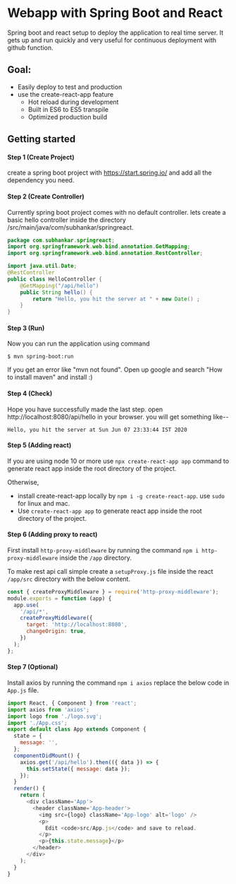 # Webapp with Spring Boot and React

Spring boot and react setup to deploy the application to real time server. It gets up and run quickly and very useful for continuous deployment with github function.

## Goal:

- Easily deploy to test and production
- use the create-react-app feature
  - Hot reload during development
  - Built in ES6 to ES5 transpile
  - Optimized production build

## Getting started

#### Step 1 (Create Project)

create a spring boot project with https://start.spring.io/ and add all the dependency you need.

#### Step 2 (Create Controller)

Currently spring boot project comes with no default controller. lets create a basic hello controller inside the directory /src/main/java/com/subhankar/springreact.

```java
package com.subhankar.springreact;
import org.springframework.web.bind.annotation.GetMapping;
import org.springframework.web.bind.annotation.RestController;

import java.util.Date;
@RestController
public class HelloController {
    @GetMapping("/api/hello")
    public String hello() {
        return "Hello, you hit the server at " + new Date() ;
    }
}
```

#### Step 3 (Run)

Now you can run the application using command

```
$ mvn spring-boot:run
```

If you get an error like "mvn not found".
Open up google and search "How to install maven" and install :)

#### Step 4 (Check)

Hope you have successfully made the last step.
open http://localhost:8080/api/hello in your browser.
you will get something like--

```
Hello, you hit the server at Sun Jun 07 23:33:44 IST 2020
```

#### Step 5 (Adding react)

If you are using node 10 or more use `npx create-react-app app` command to generate react app inside the root directory of the project.

Otherwise,

- install create-react-app locally by `npm i -g create-react-app`. use `sudo` for linux and mac.
- Use `create-react-app app` to generate react app inside the root directory of the project.

#### Step 6 (Adding proxy to react)

First install `http-proxy-middleware` by running the command `npm i http-proxy-middleware` inside the `/app` directory.

To make rest api call simple create a `setupProxy.js` file inside the react `/app/src` directory with the below content.

```javascript
const { createProxyMiddleware } = require('http-proxy-middleware');
module.exports = function (app) {
  app.use(
    '/api/*',
    createProxyMiddleware({
      target: 'http://localhost:8080',
      changeOrigin: true,
    })
  );
};
```

#### Step 7 (Optional)

Install axios by running the command `npm i axios`
replace the below code in `App.js` file.

```javascript
import React, { Component } from 'react';
import axios from 'axios';
import logo from './logo.svg';
import './App.css';
export default class App extends Component {
  state = {
    message: '',
  };
  componentDidMount() {
    axios.get('/api/hello').then(({ data }) => {
      this.setState({ message: data });
    });
  }
  render() {
    return (
      <div className='App'>
        <header className='App-header'>
          <img src={logo} className='App-logo' alt='logo' />
          <p>
            Edit <code>src/App.js</code> and save to reload.
          </p>
          <p>{this.state.message}</p>
        </header>
      </div>
    );
  }
}
```
